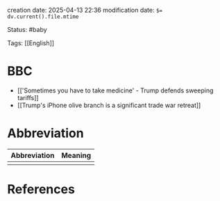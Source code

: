creation date: 2025-04-13 22:36
modification date: `$= dv.current().file.mtime`

Status: #baby 

Tags: [[English]]

# BBC

- [['Sometimes you have to take medicine' - Trump defends sweeping tariffs]]
- [[Trump's iPhone olive branch is a significant trade war retreat]]












# Abbreviation

| Abbreviation | Meaning |
| ------------ | ------- |
|              |         |


# References